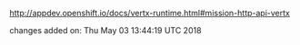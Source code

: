 http://appdev.openshift.io/docs/vertx-runtime.html#mission-http-api-vertx

 
 changes added on: Thu May 03 13:44:19 UTC 2018